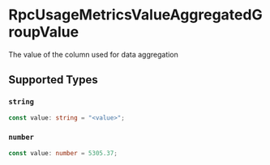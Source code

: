 # RpcUsageMetricsValueAggregatedGroupValue

The value of the column used for data aggregation


## Supported Types

### `string`

```typescript
const value: string = "<value>";
```

### `number`

```typescript
const value: number = 5305.37;
```

